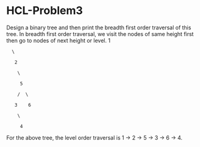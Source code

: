 # HCL-Problem3

Design a  binary tree and then print the breadth first order traversal of this tree. In breadth first order traversal, 
we visit the nodes of same height first then go to nodes of next height or level.
     1

      \

       2

        \

         5	
		
        /  \

       3    6

        \

         4 

For the above tree, the level order traversal is 1 -> 2 -> 5 -> 3 -> 6 -> 4.
